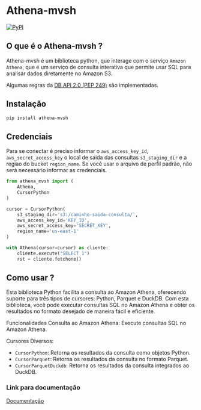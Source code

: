 # Athena-mvsh
[![PyPI](https://img.shields.io/pypi/v/athena-mvsh.svg)](https://pypi.org/project/athena-mvsh/)

## O que é o Athena-mvsh ?

Athena-mvsh é um biblioteca python, que interage com o serviço `Amazon Athena`, que é um serviço de consulta interativa que permite usar SQL para analisar dados diretamente no Amazon S3.

Algumas regras da [DB API 2.0 (PEP 249)](https://www.python.org/dev/peps/pep-0249/) são implementadas.

## Instalação

```bash
pip install athena-mvsh
```

## Credenciais

Para se conectar é preciso informar o `aws_access_key_id`, `aws_secret_access_key` o local de saida das consultas `s3_staging_dir` 
e a regiao do bucket `region_name`. Se você usar o arquivo de perfil padrão, não será necessário informar as credenciais.

```python
from athena_mvsh import (
    Athena,
    CursorPython
)

cursor = CursorPython(
    s3_staging_dir='s3:/caminho-saida-consulta/',
    aws_access_key_id='KEY_ID',
    aws_secret_access_key='SECRET_KEY',
    region_name='us-east-1'
)

with Athena(cursor=cursor) as cliente:
    cliente.execute("SELECT 1")
    rst = cliente.fetchone()
```

## Como usar ?

Esta biblioteca Python facilita a consulta ao Amazon Athena, oferecendo suporte para três tipos de cursores: Python, Parquet e DuckDB. Com esta biblioteca, você pode executar consultas SQL no Amazon Athena e obter os resultados no formato desejado de maneira fácil e eficiente.

Funcionalidades
Consulta ao Amazon Athena: Execute consultas SQL no Amazon Athena.

Cursores Diversos:
- `CursorPython`: Retorna os resultados da consulta como objetos Python.
- `CursorParquet`: Retorna os resultados da consulta no formato Parquet.
- `CursorParquetDuckdb`: Retorna os resultados da consulta integrados ao DuckDB.


### Link para documentação

[Documentação](https://marcus-holanda777.github.io/athena-mvsh)